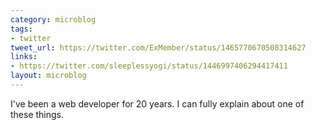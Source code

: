 ```yaml
---
category: microblog
tags:
- twitter
tweet_url: https://twitter.com/ExMember/status/1465770670508314627
links:
- https://twitter.com/sleeplessyogi/status/1446997406294417411
layout: microblog
---
```

I've been a web developer for 20 years. I can fully explain about one of these things.
